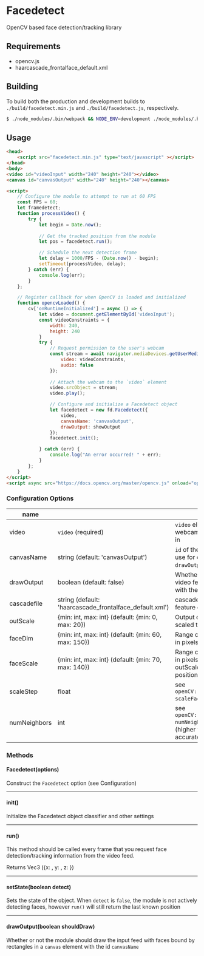 # Facedetect
OpenCV based face detection/tracking library

## Requirements
- opencv.js
- haarcascade_frontalface_default.xml

## Building
To build both the production and development builds to `./build/facedetect.min.js` 
and `./build/facedetect.js`, respectively.

```bash
$ ./node_modules/.bin/webpack && NODE_ENV=development ./node_modules/.bin/webpack
```

## Usage
```html
<head>
	<script src="facedetect.min.js" type="text/javascript" ></script>
</head>
<body>
<video id="videoInput" width="240" height="240"></video>
<canvas id="canvasOutput" width="240" height="240"></canvas>

<script>
	// Configure the module to attempt to run at 60 FPS
	const FPS = 60;
	let framedetect;
	function processVideo() {
		try {
			let begin = Date.now();
			
			// Get the tracked position from the module
			let pos = facedetect.run();

			// Schedule the next detection frame
			let delay = 1000/FPS - (Date.now() - begin);
			setTimeout(processVideo, delay);
		} catch (err) {
			console.log(err);
		}
	};

	// Register callback for when OpenCV is loaded and initialized
	function opencvLoaded() {
		cv['onRuntimeInitialized'] = async () => {
			let video = document.getElementById('videoInput');
			const videoConstraints = {
				width: 240,
				height: 240
			}
			try {
				// Request permission to the user's webcam
				const stream = await navigator.mediaDevices.getUserMedia({ 
					video: videoConstraints, 
					audio: false 
				});
				
				// Attach the webcam to the `video` element
				video.srcObject = stream;
				video.play();

				// Configure and initialize a Facedetect object
				let facedetect = new fd.Facedetect({
					video,
					canvasName: 'canvasOutput',
					drawOutput: showOutput
				});
				facedetect.init();

			} catch (err) {
				console.log("An error occurred! " + err);
			}
		};
	}
</script>
<script async src="https://docs.opencv.org/master/opencv.js" onload="opencvLoaded();" type="text/javascript"></script>
```


### Configuration Options

| name         |                                                         | description                                                                                             |
|--------------|---------------------------------------------------------|---------------------------------------------------------------------------------------------------------|
| video        | `video` (required)                                      | `video` element that your webcam stream is running in                                                   |
| canvasName   | string (default: 'canvasOutput')                        | `id` of the canvas element to use for output if/when `drawOutput` option is set                         |
| drawOutput   | boolean (default: false)                                | Whether or not to draw the video feed into a `canvas` with the id `canvasName`                                                    |
| cascadefile  | string (default: 'haarcascade_frontalface_default.xml') | cascade file to use for feature detection                                                               |
| outScale     | {min: int, max: int} (default: {min: 0, max: 20})       | Output of position will be scaled to this range                                                         |
| faceDim      | {min: int, max: int} (default: {min: 60, max: 150})     | Range of face dimensions in pixels to be detected                                                       |
| faceScale    | {min: int, max: int} (default: {min: 70, max: 140})     | Range of face dimensions in pixels to correspond to outScale min/max for Z position                     |
| scaleStep    | float                                                   | see                    `openCV::detectMultiScale()` `scaleFactor` parameter                             |
| numNeighbors | int                                                     | see `openCV::detectMultiScale()` `numNeighbors` parameter (higher values provide more accurate results) |

### Methods
#### Facedetect(options)
Construct the `Facedetect` option (see Configuration)

---

#### init()
Initialize the Facedetect object classifier and other settings

--- 

#### run()
This method should be called every frame that you request face detection/tracking
information from the video feed.

Returns Vec3 ({x: <float>, y: <float>, z: <float>})

---

#### setState(boolean detect)
Sets the state of the object. When `detect` is `false`, the module is not
actively detecting faces, however `run()` will still return the last known position

---

#### drawOutput(boolean shouldDraw)
Whether or not the module should draw the input feed with faces bound by
rectangles in a `canvas` element with the id `canvasName`
